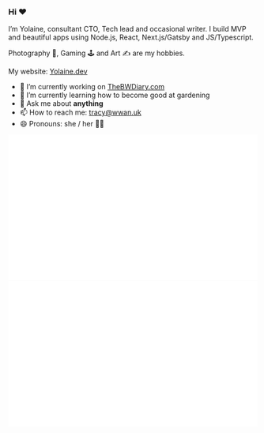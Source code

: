 ### Hi ❤️

I’m Yolaine, consultant CTO, Tech lead and occasional writer.
I build MVP and beautiful apps using Node.js, React, Next.js/Gatsby and JS/Typescript.

Photography 📸, Gaming 🕹 and Art ✍️ are my hobbies.

My website: [Yolaine.dev](https://yolaine.dev)

- 🔭 I’m currently working on [TheBWDiary.com](https://thebwdiary.com)
- 🌱 I’m currently learning how to become good at gardening
- 💬 Ask me about **anything**
- 📫 How to reach me: tracy@wwan.uk
- 😄 Pronouns: she / her 🧞‍♀️

![](https://raw.githubusercontent.com/TracyNgot/github-stats/master/generated/overview.svg#gh-light-mode-only)
![](https://raw.githubusercontent.com/TracyNgot/github-stats/master/generated/languages.svg#gh-light-mode-only)
